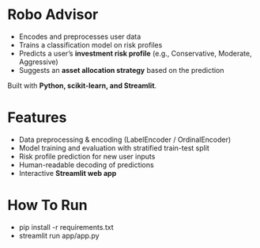 # Robo Advisor
- Encodes and preprocesses user data
- Trains a classification model on risk profiles
- Predicts a user’s **investment risk profile** (e.g., Conservative, Moderate, Aggressive)
- Suggests an **asset allocation strategy** based on the prediction

Built with **Python, scikit-learn, and Streamlit**.

# Features
- Data preprocessing & encoding (LabelEncoder / OrdinalEncoder)
- Model training and evaluation with stratified train-test split
- Risk profile prediction for new user inputs
- Human-readable decoding of predictions
- Interactive **Streamlit web app**


# How To Run
- pip install -r requirements.txt
- streamlit run app/app.py